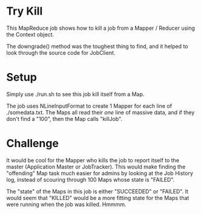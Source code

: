 # Try Kill

This MapReduce job shows how to kill a job from a Mapper / Reducer
using the Context object.

The downgrade() method was the toughest thing to find, and
it helped to look through the source code for JobClient.

# Setup

Simply use ./run.sh to see this job kill itself from a Map.

The job uses NLineInputFormat to create 1 Mapper for each line of
./somedata.txt.  The Maps all read their *one* line of massive data,
and if they don't find a "100", then the Map calls "killJob".

# Challenge

It would be cool for the Mapper who kills the job to report itself to the
master (Application Master or JobTracker).  This would make finding the
"offending" Map task much easier for admins by looking at the Job History log,
instead of scouring through 100 Maps whose state is "FAILED".

The "state" of the Maps in this job is either "SUCCEEDED" or "FAILED".
It would seem that "KILLED" would be a more fitting state for the Maps that
were running when the job was killed.  Hmmmm.
